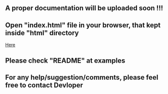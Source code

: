 ## A proper documentation will be uploaded soon !!!

## Open "index.html" file in your browser, that kept inside "html" directory  
<A href="https://github.com/sadashiv-sahoo/OscProbability/blob/main/doc/html/index.html"> Here </A>

## Please check "README" at examples
## For any help/suggestion/comments, please feel free to contact Devloper
